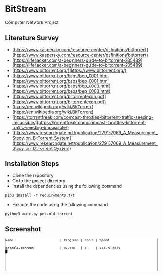 # BitStream

Computer Network Project

## Literature Survey

- [https://www.kaspersky.com/resource-center/definitions/bittorrent](https://www.kaspersky.com/resource-center/definitions/bittorrent)
- [https://lifehacker.com/a-beginners-guide-to-bittorrent-285489](https://lifehacker.com/a-beginners-guide-to-bittorrent-285489)
- [https://www.bittorrent.org/](https://www.bittorrent.org/)
- [https://www.bittorrent.org/beps/bep_0001.html](https://www.bittorrent.org/beps/bep_0001.html)
- [https://www.bittorrent.org/beps/bep_0003.html](https://www.bittorrent.org/beps/bep_0003.html)
- [https://www.bittorrent.org/bittorrentecon.pdf](https://www.bittorrent.org/bittorrentecon.pdf)
- [https://en.wikipedia.org/wiki/BitTorrent](https://en.wikipedia.org/wiki/BitTorrent)
- [https://torrentfreak.com/comcast-throttles-bittorrent-traffic-seeding-impossible/](https://torrentfreak.com/comcast-throttles-bittorrent-traffic-seeding-impossible/)
- [https://www.researchgate.net/publication/279157069_A_Measurement_Study_on_BitTorrent_System](https://www.researchgate.net/publication/279157069_A_Measurement_Study_on_BitTorrent_System)

## Installation Steps

- Clone the repository
- Go to the project directory
- Install the dependencies using the following command
```
pip3 install -r requirements.txt
```
- Execute the code using the following command
```
python3 main.py petzold.torrent
```

## Screenshot
![](screenshot.png)
